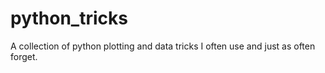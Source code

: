 # python_tricks

A collection of python plotting and data tricks I often use and just as often forget.

